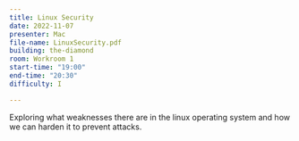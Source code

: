 ```yaml
---
title: Linux Security
date: 2022-11-07
presenter: Mac
file-name: LinuxSecurity.pdf
building: the-diamond
room: Workroom 1
start-time: "19:00"
end-time: "20:30"
difficulty: I

---
```


Exploring what weaknesses there are in the linux operating system and how we can harden it to prevent attacks.
